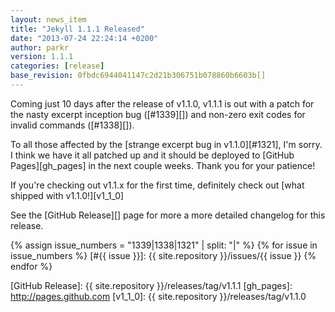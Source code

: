 ```yaml
---
layout: news_item
title: "Jekyll 1.1.1 Released"
date: "2013-07-24 22:24:14 +0200"
author: parkr
version: 1.1.1
categories: [release]
base_revision: 0fbdc6944041147c2d21b306751b078860b6603b[]
---
```


<!--original
---
layout: news_item
title: "Jekyll 1.1.1 Released"
date: "2013-07-24 22:24:14 +0200"
author: parkr
version: 1.1.1
categories: [release]
---
-->


Coming just 10 days after the release of v1.1.0, v1.1.1 is out with a patch for the nasty
excerpt inception bug ([#1339][]) and non-zero exit codes for invalid commands
([#1338][]).

<!--original
Coming just 10 days after the release of v1.1.0, v1.1.1 is out with a patch for the nasty
excerpt inception bug ([#1339][]) and non-zero exit codes for invalid commands
([#1338][]).
-->

To all those affected by the [strange excerpt bug in v1.1.0][#1321], I'm sorry. I think we
have it all patched up and it should be deployed to [GitHub Pages][gh_pages] in the next
couple weeks. Thank you for your patience!

<!--original
To all those affected by the [strange excerpt bug in v1.1.0][#1321], I'm sorry. I think we
have it all patched up and it should be deployed to [GitHub Pages][gh_pages] in the next
couple weeks. Thank you for your patience!
-->

If you're checking out v1.1.x for the first time, definitely check out [what shipped with
v1.1.0!][v1_1_0]

<!--original
If you're checking out v1.1.x for the first time, definitely check out [what shipped with
v1.1.0!][v1_1_0]
-->

See the [GitHub Release][] page for more a more detailed changelog for this release.

<!--original
See the [GitHub Release][] page for more a more detailed changelog for this release.
-->

{% assign issue_numbers = "1339|1338|1321" | split: "|" %}
{% for issue in issue_numbers %}
[#{{ issue }}]: {{ site.repository }}/issues/{{ issue }}
{% endfor %}

[GitHub Release]: {{ site.repository }}/releases/tag/v1.1.1
[gh_pages]: http://pages.github.com
[v1_1_0]: {{ site.repository }}/releases/tag/v1.1.0

<!--original
{% assign issue_numbers = "1339|1338|1321" | split: "|" %}
{% for issue in issue_numbers %}
[#{{ issue }}]: {{ site.repository }}/issues/{{ issue }}
{% endfor %}

[GitHub Release]: {{ site.repository }}/releases/tag/v1.1.1
[gh_pages]: http://pages.github.com
[v1_1_0]: {{ site.repository }}/releases/tag/v1.1.0
-->
